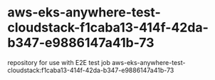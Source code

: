 # aws-eks-anywhere-test-cloudstack-f1caba13-414f-42da-b347-e9886147a41b-73
repository for use with E2E test job aws-eks-anywhere-test-cloudstack:f1caba13-414f-42da-b347-e9886147a41b-73
